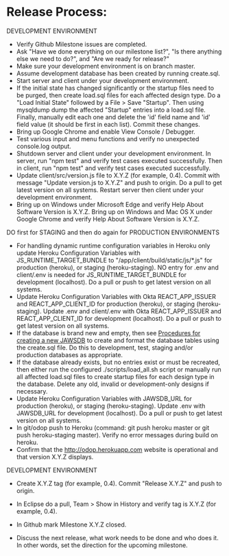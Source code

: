 # Release Process:

DEVELOPMENT ENVIRONMENT
* Verify Github Milestone issues are completed.
* Ask "Have we done everything on our milestone list?", "Is there anything else we need to do?", and "Are we ready for release?"
* Make sure your development environment is on branch master.
* Assume development database has been created by running create.sql.
* Start server and client under your development environment. 
* If the initial state has changed significantly or the startup files need to be purged, then create load.sql files for each affected design type. 
Do a "Load Initial State" followed by a File > Save "Startup". 
Then using mysqldump dump the affected "Startup" entries into a load.sql file. 
Finally, manually edit each one and delete the 'id' field name and 'id' field value (it should be first in each list). 
Commit these changes.
* Bring up Google Chrome and enable View Console / Debugger. 
* Test various input and menu functions and verify no unexpected console.log output.
* Shutdown server and client under your development environment. 
In server, run "npm test" and verify test cases executed successfully. 
Then in client, run "npm test" and verify test cases executed successfully.
* Update client/src/version.js file to X.Y.Z (for example, 0.4). 
Commit with message "Update version.js to X.Y.Z" and push to origin. 
Do a pull to get latest version on all systems. 
Restart server then client under your development environment.
* Bring up on Windows under Microsoft Edge and verify Help About Software Version is X.Y.Z. 
Bring up on Windows and Mac OS X under Google Chrome and verify Help About Software Version is X.Y.Z.

DO first for STAGING and then do again for PRODUCTION ENVIRONMENTS
* For handling dynamic runtime configuration variables in Heroku only
update Heroku Configuration Variables with JS\_RUNTIME\_TARGET\_BUNDLE to "/app/client/build/static/js/*.js" for production (heroku), or staging (heroku-staging). 
NO entry for .env and client/.env is needed for JS\_RUNTIME\_TARGET\_BUNDLE for development (localhost).
Do a pull or push to get latest version on all systems.
* Update Heroku Configuration Variables with Okta REACT\_APP\_ISSUER and REACT\_APP\_CLIENT\_ID for production (heroku), or staging (heroku-staging). 
Update .env and client/.env with Okta REACT\_APP\_ISSUER and REACT\_APP\_CLIENT\_ID for development (localhost).
Do a pull or push to get latest version on all systems.
* If the database is brand new and empty, then see [Procedures for creating a new JAWSDB](NewDB) 
to create and format the database tables using the create.sql file. 
Do this to development, test, staging and/or production databases as appropriate.
* If the database already exists, but no entries exist or must be recreated, then either run the configured ./scripts/load_all.sh script or 
manually run all affected load.sql files to create startup files for each design type in the database. 
Delete any old, invalid or development-only designs if necessary.
* Update Heroku Configuration Variables with JAWSDB\_URL for production (heroku), or staging (heroku-staging). 
Update .env with JAWSDB\_URL for development (localhost).
Do a pull or push to get latest version on all systems.
* In git/odop push to Heroku (command: git push heroku master or git push heroku-staging master). 
Verify no error messages during build on heroku.
* Confirm that the http://odop.herokuapp.com website is operational and that version X.Y.Z displays.

DEVELOPMENT ENVIRONMENT
* Create X.Y.Z tag (for example, 0.4). 
Commit "Release X.Y.Z" and push to origin.
* In Eclipse do a pull, Team > Show in History and verify tag is X.Y.Z (for example, 0.4).
* In Github mark Milestone X.Y.Z closed.

* Discuss the next release, what work needs to be done and who does it. 
In other words, set the direction for the upcoming milestone. 

